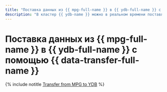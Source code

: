 ```yaml
---
title: "Поставка данных из {{ mpg-full-name }} в {{ ydb-full-name }} с помощью {{ data-transfer-full-name }}"
description: "В кластер {{ ydb-name }} можно в реальном времени поставлять данные из базы данных {{ PG }}. Эти данные будут автоматически добавлены в таблицы {{ ydb-short-name }} с именами исходных схем и таблиц."
---
```


# Поставка данных из {{ mpg-full-name }} в {{ ydb-full-name }} с помощью {{ data-transfer-full-name }}

{% include notitle [Transfer from MPG to YDB](../../_tutorials/dataplatform/data-transfer-mpg-ydb.md) %}
